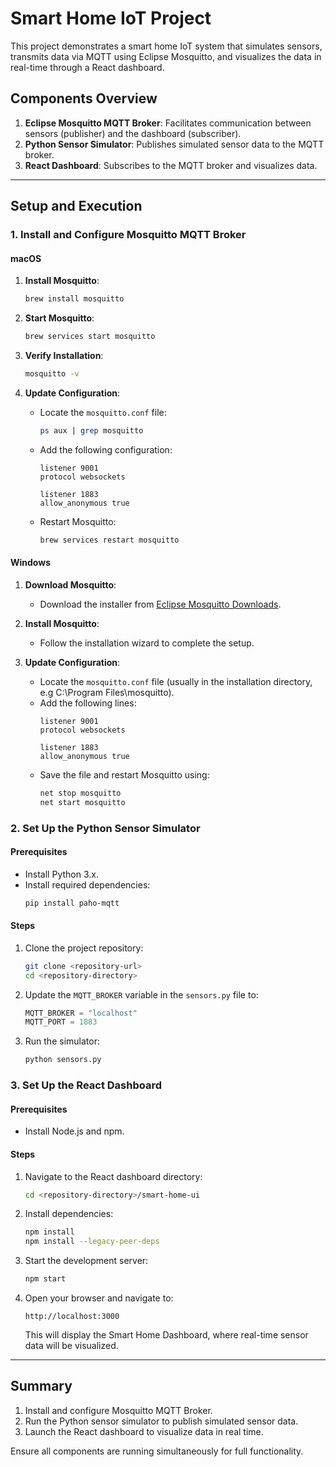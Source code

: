 # Smart Home IoT Project

This project demonstrates a smart home IoT system that simulates sensors, transmits data via MQTT using Eclipse Mosquitto, and visualizes the data in real-time through a React dashboard.

## Components Overview

1. **Eclipse Mosquitto MQTT Broker**: Facilitates communication between sensors (publisher) and the dashboard (subscriber).
2. **Python Sensor Simulator**: Publishes simulated sensor data to the MQTT broker.
3. **React Dashboard**: Subscribes to the MQTT broker and visualizes data.

---

## Setup and Execution

### 1. Install and Configure Mosquitto MQTT Broker

#### macOS

1. **Install Mosquitto**:

   ```bash
   brew install mosquitto
   ```

2. **Start Mosquitto**:

   ```bash
   brew services start mosquitto
   ```

3. **Verify Installation**:

   ```bash
   mosquitto -v
   ```

4. **Update Configuration**:

   - Locate the `mosquitto.conf` file:
     ```bash
     ps aux | grep mosquitto
     ```
   - Add the following configuration:
     ```
     listener 9001
     protocol websockets

     listener 1883
     allow_anonymous true
     ```
   - Restart Mosquitto:
     ```bash
     brew services restart mosquitto
     ```

#### Windows

1. **Download Mosquitto**:

   - Download the installer from [Eclipse Mosquitto Downloads](https://mosquitto.org/download/).

2. **Install Mosquitto**:

   - Follow the installation wizard to complete the setup.

3. **Update Configuration**:

   - Locate the `mosquitto.conf` file (usually in the installation directory, e.g C:\Program Files\mosquitto).
   - Add the following lines:
     ```
     listener 9001
     protocol websockets

     listener 1883
     allow_anonymous true
     ```
   - Save the file and restart Mosquitto using:
     ```cmd
     net stop mosquitto
     net start mosquitto
     ```

### 2. Set Up the Python Sensor Simulator

#### Prerequisites

- Install Python 3.x.
- Install required dependencies:
  ```bash
  pip install paho-mqtt
  ```

#### Steps

1. Clone the project repository:

   ```bash
   git clone <repository-url>
   cd <repository-directory>
   ```

2. Update the `MQTT_BROKER` variable in the `sensors.py` file to:

   ```python
   MQTT_BROKER = "localhost"
   MQTT_PORT = 1883
   ```

3. Run the simulator:

   ```bash
   python sensors.py
   ```

### 3. Set Up the React Dashboard

#### Prerequisites

- Install Node.js and npm.

#### Steps

1. Navigate to the React dashboard directory:
   ```bash
   cd <repository-directory>/smart-home-ui
   ```

2. Install dependencies:
   ```bash
   npm install
   npm install --legacy-peer-deps
   ```

3. Start the development server:
   ```bash
   npm start
   ```

4. Open your browser and navigate to:
   ```
   http://localhost:3000
   ```
   This will display the Smart Home Dashboard, where real-time sensor data will be visualized.

---

## Summary

1. Install and configure Mosquitto MQTT Broker.
2. Run the Python sensor simulator to publish simulated sensor data.
3. Launch the React dashboard to visualize data in real time.

Ensure all components are running simultaneously for full functionality.
